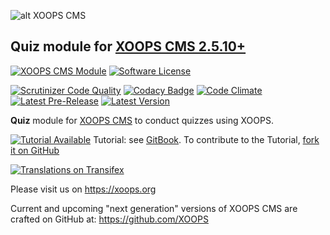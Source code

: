 ![alt XOOPS CMS](https://xoops.org/images/logoXoopsPhp8.png)
## Quiz module for  [XOOPS CMS 2.5.10+](https://xoops.org)
[![XOOPS CMS Module](https://img.shields.io/badge/XOOPS%20CMS-Module-blue.svg)](https://xoops.org)
[![Software License](https://img.shields.io/badge/license-GPL-brightgreen.svg?style=flat)](https://www.gnu.org/licenses/gpl-2.0.html)

[![Scrutinizer Code Quality](https://img.shields.io/scrutinizer/g/XoopsModules25x/quiz.svg?style=flat)](https://scrutinizer-ci.com/g/XoopsModules25x/quiz/?branch=master)
[![Codacy Badge](https://api.codacy.com/project/badge/Grade/95b12220e0ac4056b9af52af708379c9)](https://www.codacy.com/app/XoopsModules25x/quiz)
[![Code Climate](https://img.shields.io/codeclimate/github/XoopsModules25x/quiz.svg?style=flat)](https://codeclimate.com/github/XoopsModules25x/quiz)
[![Latest Pre-Release](https://img.shields.io/github/tag/XoopsModules25x/quiz.svg?style=flat)](https://github.com/XoopsModules25x/quiz/tags/)
[![Latest Version](https://img.shields.io/github/release/XoopsModules25x/quiz.svg?style=flat)](https://github.com/XoopsModules25x/quiz/releases/)

**Quiz** module for [XOOPS CMS](https://xoops.org) to conduct quizzes using XOOPS.

[![Tutorial Available](https://xoops.org/images/tutorial-available-blue.svg)](https://xoops.gitbook.io/quiz-tutorial/) Tutorial: see [GitBook](https://xoops.gitbook.io/quiz-tutorial/).
To contribute to the Tutorial, [fork it on GitHub](https://github.com/XoopsDocs/quiz-tutorial)

[![Translations on Transifex](https://xoops.org/images/translations-transifex-blue.svg)](https://www.transifex.com/xoops)

Please visit us on https://xoops.org

Current and upcoming "next generation" versions of XOOPS CMS are crafted on GitHub at: https://github.com/XOOPS


